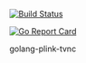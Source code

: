 [![Build Status](https://travis-ci.org/mbarbita/go-plink-tvnc.svg?branch=master)](https://travis-ci.org/mbarbita/go-plink-tvnc)

[![Go Report Card](https://goreportcard.com/badge/github.com/mbarbita/go-plink-tvnc)](https://goreportcard.com/report/github.com/mbarbita/go-plink-tvnc)

golang-plink-tvnc
